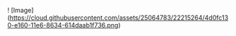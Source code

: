 
! [Image] (https://cloud.githubusercontent.com/assets/25064783/22215264/4d0fc130-e160-11e6-8634-614daab1f736.png)
